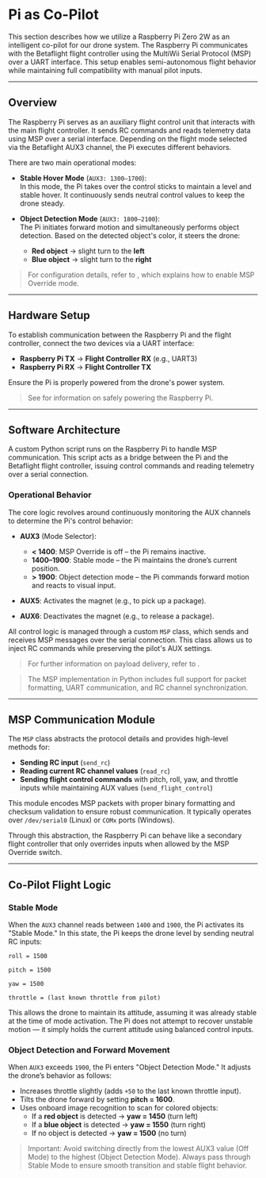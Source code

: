 # Pi as Co-Pilot

This section describes how we utilize a Raspberry Pi Zero 2W as an intelligent co-pilot for our drone system. The Raspberry Pi communicates with the Betaflight flight controller using the MultiWii Serial Protocol (MSP) over a UART interface. This setup enables semi-autonomous flight behavior while maintaining full compatibility with manual pilot inputs.

---

## Overview

The Raspberry Pi serves as an auxiliary flight control unit that interacts with the main flight controller. It sends RC commands and reads telemetry data using MSP over a serial interface. Depending on the flight mode selected via the Betaflight AUX3 channel, the Pi executes different behaviors.

There are two main operational modes:

- **Stable Hover Mode** (`AUX3: 1300–1700`):  
  In this mode, the Pi takes over the control sticks to maintain a level and stable hover. It continuously sends neutral control values to keep the drone steady.

- **Object Detection Mode** (`AUX3: 1800–2100`):  
  The Pi initiates forward motion and simultaneously performs object detection. Based on the detected object's color, it steers the drone:
  - **Red object** → slight turn to the **left**
  - **Blue object** → slight turn to the **right**

> For configuration details, refer to [](BetaflightSetup.md), which explains how to enable MSP Override mode.

---

## Hardware Setup

To establish communication between the Raspberry Pi and the flight controller, connect the two devices via a UART interface:

- **Raspberry Pi TX** → **Flight Controller RX** (e.g., UART3)
- **Raspberry Pi RX** → **Flight Controller TX**

Ensure the Pi is properly powered from the drone's power system.

> See [](Power-Supply.md) for information on safely powering the Raspberry Pi.

---

## Software Architecture

A custom Python script runs on the Raspberry Pi to handle MSP communication. This script acts as a bridge between the Pi and the Betaflight flight controller, issuing control commands and reading telemetry over a serial connection.

### Operational Behavior

The core logic revolves around continuously monitoring the AUX channels to determine the Pi's control behavior:

- **AUX3** (Mode Selector):
  - **< 1400**: MSP Override is off – the Pi remains inactive.
  - **1400–1900**: Stable mode – the Pi maintains the drone’s current position.
  - **> 1900**: Object detection mode – the Pi commands forward motion and reacts to visual input.

- **AUX5**: Activates the magnet (e.g., to pick up a package).
- **AUX6**: Deactivates the magnet (e.g., to release a package).

All control logic is managed through a custom `MSP` class, which sends and receives MSP messages over the serial connection. This class allows us to inject RC commands while preserving the pilot's AUX settings.

> For further information on payload delivery, refer to [](Package-Transportation.md).

> The MSP implementation in Python includes full support for packet formatting, UART communication, and RC channel synchronization.

---

## MSP Communication Module

The `MSP` class abstracts the protocol details and provides high-level methods for:

- **Sending RC input** (`send_rc`)
- **Reading current RC channel values** (`read_rc`)
- **Sending flight control commands** with pitch, roll, yaw, and throttle inputs while maintaining AUX values (`send_flight_control`)

This module encodes MSP packets with proper binary formatting and checksum validation to ensure robust communication. It typically operates over `/dev/serial0` (Linux) or `COMx` ports (Windows).

Through this abstraction, the Raspberry Pi can behave like a secondary flight controller that only overrides inputs when allowed by the MSP Override switch.

---

## Co-Pilot Flight Logic

### Stable Mode

When the `AUX3` channel reads between `1400` and `1900`, the Pi activates its "Stable Mode." In this state, the Pi keeps the drone level by sending neutral RC inputs:

`roll = 1500`

`pitch = 1500`

`yaw = 1500`  

`throttle = (last known throttle from pilot)`

This allows the drone to maintain its attitude, assuming it was already stable at the time of mode activation. The Pi does not attempt to recover unstable motion — it simply holds the current attitude using balanced control inputs.

### Object Detection and Forward Movement

When `AUX3` exceeds `1900`, the Pi enters "Object Detection Mode." It adjusts the drone’s behavior as follows:

- Increases throttle slightly (adds `+50` to the last known throttle input).
- Tilts the drone forward by setting **pitch = 1600**.
- Uses onboard image recognition to scan for colored objects:
  - If a **red object** is detected → **yaw = 1450** (turn left)
  - If a **blue object** is detected → **yaw = 1550** (turn right)
  - If no object is detected → **yaw = 1500** (no turn)

> Important: Avoid switching directly from the lowest AUX3 value (Off Mode) to the highest (Object Detection Mode). Always pass through Stable Mode to ensure smooth transition and stable flight behavior.
